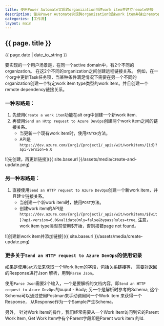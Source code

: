 ```yaml
---
title: 使用Power Automate实现跨organization创建work item并建立remote链接
description: 使用Power Automate实现跨organization创建work item并建立remote链接
categories: [工作流]
layout: main
---
```


## {{ page. title }}
{{ page.date | date_to_string }}

要实现的一个用户场景是，在同一个active domain中，有2个不同的organization。 在这2个不同的organization之间创建远程链接关系。 例如，在一个org中更新Task任务项，当某种条件满足情况下需要在另一个不同的organization创建一个特定work item type类型的work item。并且创建一个remote dependency链接关系。

### 一种思路是：
1. 先使用`Create a work item`功能在alt org中创建一个新work item.
1. 再使用`Send an Http request to Azure DevOps`创建两个work item之间的链接关系。
    - 当更新一个现有work item时，使用`PATCH`方法。
    - API是 `https://dev.azure.com/{org}/{project}/_apis/wit/workitems/{id}?api-version=6.0`

![先创建，再更新链接]({{ site.baseurl }}/assets/media/create-and-update.png)

### 另一种思路是：
1. 直接使用`Send an HTTP request to Azure DevOps`创建一个新work item，并且建立链接关系。
    - 当创建一个新work item时，使用`POST`方法。
    - 创建work item的API是 `https://dev.azure.com/{org}/{project}/_apis/wit/workitems/${wit}?api-version=6.0&validateOnly=false&bypassRules=true`, 注意，work item type类型前使用$开始，否则报错page not found。

![创建新work item并添加链接]({{ site.baseurl }}/assets/media/create-update.png)

### 更多关于`Send an HTTP request to Azure DevOps`的使用记录

如果是使用`Get`方法来获取一个Work Item的字段，包括关系链接等， 需要对返回的Response进行Json 解析，用到`Parse Json`。

使用`Parse Json`需要2个输入，一个是要解析的文档内容，即`Send an HTTP request to Azure DevOps`的ouput - Body; 另一个是解析时参考的Schema, 这个Schema可以通过使用Postman来手动调用同一个Work item 来获得一个Response， 从Response作为一个Sample产生Schema。

另外， 针对Work Item的操作，我们经常需要从一个Work Item访问到它的Parent Work Item, Get Work Item中有个Parent字段即是Parent work item 的Id.
